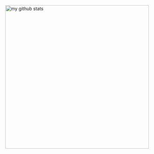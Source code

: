 <img src="https://github-readme-stats.vercel.app/api?username=fouink&show_icons=true&theme=dracula" alt="my github stats" width="450"/>
